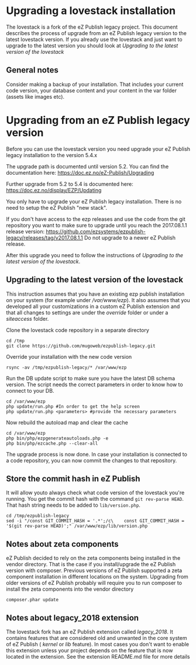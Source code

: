 Upgrading a lovestack installation
==
The lovestack is a fork of the eZ Publish legacy
project. This document describes the process of
upgrade from an eZ Publish legacy version to the
latest lovestack version.
If you already use the lovestack and just want
to upgrade to the latest version you should look
at _Upgrading to the latest version of the lovestack_

General notes
--
Consider making a backup of your installation. That
includes your current code version, your database content
and your content in the var folder (assets like images etc).


Upgrading from an eZ Publish legacy version
==
Before you can use the lovestack version you need
upgrade your eZ Publish legacy installation to the version 5.4.x

The upgrade path is documented until version 5.2. You can
find the documentation here: https://doc.ez.no/eZ-Publish/Upgrading

Further upgrade from 5.2 to 5.4 is documented here:
https://doc.ez.no/display/EZP/Updating

You only have to upgrade your eZ Publish legacy installation.
There is no need to setup the eZ Publish "new stack".

If you don't have access to the ezp releases and use
the code from the git repository you want to make sure
to upgrade until you reach the 2017.08.1.1 release version:
https://github.com/ezsystems/ezpublish-legacy/releases/tag/v2017.08.1.1
Do not upgrade to a newer eZ Publish release.

After this upgrade you need to follow the instructions of
_Upgrading to the latest version of the lovestack_.

Upgrading to the latest version of the lovestack
--

This instruction assumes that you have an existing ezp
publish installation on your system (for example under
_/var/www/ezp_).
It also assumes that you developed all your customizations
in a custom eZ Publish extension and that all changes to settings
are under the _override_ folder or under a _siteaccess_ folder.


Clone the lovestack code repository in a separate directory
```
cd /tmp
git clone https://github.com/mugoweb/ezpublish-legacy.git
```

Override your installation with the new code version
```
rsync -av /tmp/ezpublish-legacy/* /var/www/ezp
```

Run the DB update script to make sure you have the
latest DB schema version. The script needs the correct
parameters in order to know how to connect to your DB.
```
cd /var/www/ezp
php update/run.php #In order to get the help screen
php update/run.php <parameters> #provide the necessary parameters
```

Now rebuild the autoload map and clear the cache
```
cd /var/www/ezp
php bin/php/ezpgenerateautoloads.php -e
php bin/php/ezcache.php --clear-all
```

The upgrade process is now done. In case your installation is
connected to a code repository, you can now commit the changes
to that repository.

Store the commit hash in eZ Publish
--
It will allow youto always check what code version of the lovestack you're
running. You get the commit hash with the command `git rev-parse HEAD`.
That hash string needs to be added to `lib/version.php`.

```
cd /tmp/ezpublish-legacy
sed -i "/const GIT_COMMIT_HASH = '.*';/c\    const GIT_COMMIT_HASH = '$(git rev-parse HEAD)';" /var/www/ezp/lib/version.php
```

Notes about zeta components
--
eZ Publish decided to rely on the zeta components being installed
in the vendor directory. That is the case if you install/upgrade
the eZ Publish version with composer. Previous versions of eZ Publish
supported a zeta component installation in different locations on
the system.
Upgrading from older versions of eZ Publish probably will require you
to run composer to install the zeta components into the vendor directory
```
composer.phar update
```

Notes about legacy_2018 extension
--
The lovestack fork has an eZ Publish extension called _legacy_2018_.
It contains features that are considered old and unwanted in the
core system of eZ Publish ( _kernel_ or _lib_ feature). In most cases
you don't want to enable this extension unless your project depends
on the feature that is now located in the extension. See the extension
README.md file for more details
